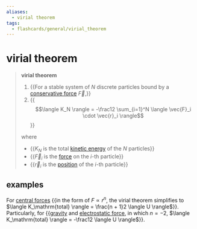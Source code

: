 ```yaml
---
aliases:
  - virial theorem
tags:
  - flashcards/general/virial_theorem
---
```


# virial theorem

> __virial theorem__
>
> 1. {{For a stable system of $N$ discrete particles bound by a [conservative force](conservative%20force.md) $\vec{F}$,}}
> 2. {{$$\langle K_N \rangle = -\frac12 \sum_{i=1}^N \langle \vec{F}_i \cdot \vec{r}_i \rangle$$}}
>
> where
> - {{$K_N$ is the total [kinetic energy](kinetic%20energy.md) of the $N$ particles}}
> - {{$\vec{F}_i$ is the [force](force.md) on the $i$-th particle}}
> - {{$\vec{r}_i$ is the [position](position%20(geometry).md) of the $i$-th particle}}

## examples

For [central forces](central%20force.md) {{in the form of $F \propto r^n$, the virial theorem simplifies to $\langle K_\mathrm{total} \rangle = \frac{n + 1}2 \langle U \rangle$}}. Particularly, for {{[gravity](gravitational%20potential.md) and [electrostatic force](Coulomb's%20law.md), in which $n = -2$, $\langle K_\mathrm{total} \rangle = -\frac12 \langle U \rangle$}}.
